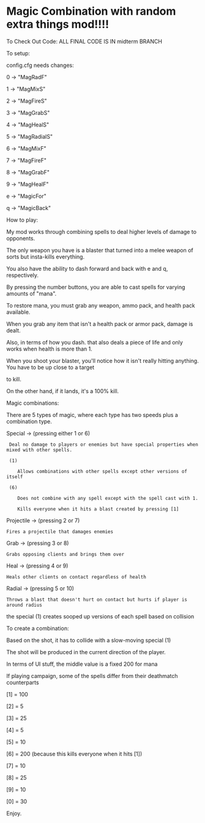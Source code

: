 Magic Combination with random extra things mod!!!!
=============
To Check Out Code: ALL FINAL CODE IS IN midterm BRANCH


To setup:

  config.cfg needs changes:
  
  0 -> "MagRadF"
  
  1 -> "MagMixS"
  
  2 -> "MagFireS"
  
  3 -> "MagGrabS"
  
  4 -> "MagHealS"
  
  5 -> "MagRadialS"
  
  6 -> "MagMixF"
  
  7 -> "MagFireF"
  
  8 -> "MagGrabF"
  
  9 -> "MagHealF"
  
  
  e -> "MagicFor"
  
  q -> "MagicBack"
  
  
How to play:

  My mod works through combining spells to deal higher levels of damage to opponents. 
  
  The only weapon you have is a blaster that turned into a melee weapon of sorts but insta-kills everything. 
  
  You also have the ability to dash forward and back with e and q, respectively. 
  
  By pressing the number buttons, you are able to cast spells for varying amounts of "mana".
  
  
  To restore mana, you must grab any weapon, ammo pack, and health pack available. 
  
  When you grab any item that isn't a health pack or armor pack, damage is dealt. 
  
  Also, in terms of how you dash. that also deals a piece of life and only works when health is more than 1.
  
  
  When you shoot your blaster, you'll notice how it isn't really hitting anything. You have to be up close to a target 
  
  to kill.
  
  On the other hand, if it lands, it's a 100% kill.
  
Magic combinations:

There are 5 types of magic, where each type has two speeds plus a combination type.


Special -> (pressing either 1 or 6)

     Deal no damage to players or enemies but have special properties when mixed with other spells.
     
     (1)
     
        Allows combinations with other spells except other versions of itself
        
     (6)
     
        Does not combine with any spell except with the spell cast with 1.
        
        Kills everyone when it hits a blast created by pressing [1]
        
Projectile -> (pressing 2 or 7)

    Fires a projectile that damages enemies
    
Grab -> (pressing 3 or 8)

    Grabs opposing clients and brings them over
    
Heal -> (pressing 4 or 9)

    Heals other clients on contact regardless of health
    
Radial -> (pressing 5 or 10)

    Throws a blast that doesn't hurt on contact but hurts if player is around radius
  
the special (1) creates sooped up versions of each spell based on collision


To create a combination:

  Based on the shot, it has to collide with a slow-moving special (1)
  
  The shot will be produced in the current direction of the player. 
  
  
In terms of UI stuff, the middle value is a fixed 200 for mana


If playing campaign, some of the spells differ from their deathmatch counterparts

  [1] = 100
  
  [2] = 5
  
  [3] = 25
  
  [4] = 5
  
  [5] = 10
  
  [6] = 200 (because this kills everyone when it hits [1])
  
  [7] = 10
  
  [8] = 25
  
  [9] = 10
  
  [0] = 30


Enjoy.
  

